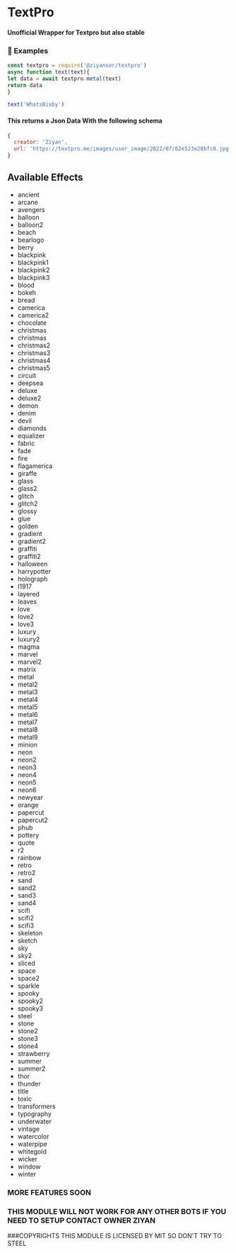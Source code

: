# TextPro

#### Unofficial Wrapper for Textpro but also stable


### 🧾 Examples

```js
const textpro = require('@ziyanser/textpro')
async function text(text){
let data = await textpro.metal(text)
return data
}

text('WhatsBixby')
```
#### This returns a Json Data With the following schema

```js
{
  creator: 'Ziyan',
  url: 'https://textpro.me/images/user_image/2022/07/62e523e28bfc8.jpg'
}

```
## Available Effects
- ancient
- arcane
- avengers
- balloon
- balloon2
- beach
- bearlogo
- berry
- blackpink
- blackpink1
- blackpink2
- blackpink3
- blood
- bokeh
- bread
- camerica
- camerica2
- chocolate
- christmas
- christmas
- christmas2
- christmas3
- christmas4
- christmas5
- circuit
- deepsea
- deluxe
- deluxe2
- demon
- denim
- devil
- diamonds
- equalizer
- fabric
- fade
- fire
- flagamerica
- giraffe
- glass
- glass2
- glitch
- glitch2
- glossy
- glue
- golden
- gradient
- gradient2
- graffiti
- graffiti2
- halloween
- harrypotter
- holograph
- l1917
- layered
- leaves
- love
- love2
- love3
- luxury
- luxury2
- magma
- marvel
- marvel2
- matrix
- metal
- metal2
- metal3
- metal4
- metal5
- metal6
- metal7
- metal8
- metal9
- minion
- neon
- neon2
- neon3
- neon4
- neon5
- neon6
- newyear
- orange
- papercut
- papercut2
- phub
- pottery
- quote
- r2
- rainbow
- retro
- retro2
- sand
- sand2
- sand3
- sand4
- scifi
- scifi2
- scifi3
- skeleton
- sketch
- sky
- sky2
- sliced
- space
- space2
- sparkle
- spooky
- spooky2
- spooky3
- steel
- stone
- stone2
- stone3
- stone4
- strawberry
- summer
- summer2
- thor
- thunder
- title
- toxic
- transformers
- typography
- underwater
- vintage
- watercolor
- waterpipe
- whitegold
- wicker
- window
- winter

### MORE FEATURES SOON

### THIS MODULE WILL NOT WORK FOR ANY OTHER BOTS IF YOU NEED TO SETUP CONTACT OWNER ZIYAN

###COPYRIGHTS
THIS MODULE IS LICENSED BY MIT SO DON'T TRY TO STEEL